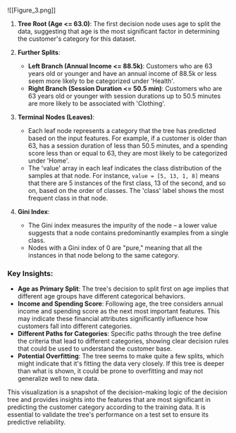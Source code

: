![[Figure_3.png]]

1. **Tree Root (Age <= 63.0)**: The first decision node uses age to split the data, suggesting that age is the most significant factor in determining the customer's category for this dataset.
    
2. **Further Splits**:
    
    - **Left Branch (Annual Income <= 88.5k)**: Customers who are 63 years old or younger and have an annual income of 88.5k or less seem more likely to be categorized under 'Health'.
    - **Right Branch (Session Duration <= 50.5 min)**: Customers who are 63 years old or younger with session durations up to 50.5 minutes are more likely to be associated with 'Clothing'.
3. **Terminal Nodes (Leaves)**:
    
    - Each leaf node represents a category that the tree has predicted based on the input features. For example, if a customer is older than 63, has a session duration of less than 50.5 minutes, and a spending score less than or equal to 63, they are most likely to be categorized under 'Home'.
    - The 'value' array in each leaf indicates the class distribution of the samples at that node. For instance, `value = [5, 13, 1, 8]` means that there are 5 instances of the first class, 13 of the second, and so on, based on the order of classes. The 'class' label shows the most frequent class in that node.
4. **Gini Index**:
    
    - The Gini index measures the impurity of the node – a lower value suggests that a node contains predominantly examples from a single class.
    - Nodes with a Gini index of 0 are "pure," meaning that all the instances in that node belong to the same category.

### Key Insights:

- **Age as Primary Split**: The tree's decision to split first on age implies that different age groups have different categorical behaviors.
- **Income and Spending Score**: Following age, the tree considers annual income and spending score as the next most important features. This may indicate these financial attributes significantly influence how customers fall into different categories.
- **Different Paths for Categories**: Specific paths through the tree define the criteria that lead to different categories, showing clear decision rules that could be used to understand the customer base.
- **Potential Overfitting**: The tree seems to make quite a few splits, which might indicate that it's fitting the data very closely. If this tree is deeper than what is shown, it could be prone to overfitting and may not generalize well to new data.

This visualization is a snapshot of the decision-making logic of the decision tree and provides insights into the features that are most significant in predicting the customer category according to the training data. It is essential to validate the tree's performance on a test set to ensure its predictive reliability.
